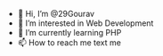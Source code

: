 - 👋 Hi, I’m @29Gourav
- 👀 I’m interested in Web Development
- 🌱 I’m currently learning PHP
- 📫 How to reach me text me

<!---
29Gourav/29Gourav is a ✨ special ✨ repository because its `README.md` (this file) appears on your GitHub profile.
You can click the Preview link to take a look at your changes.
--->
